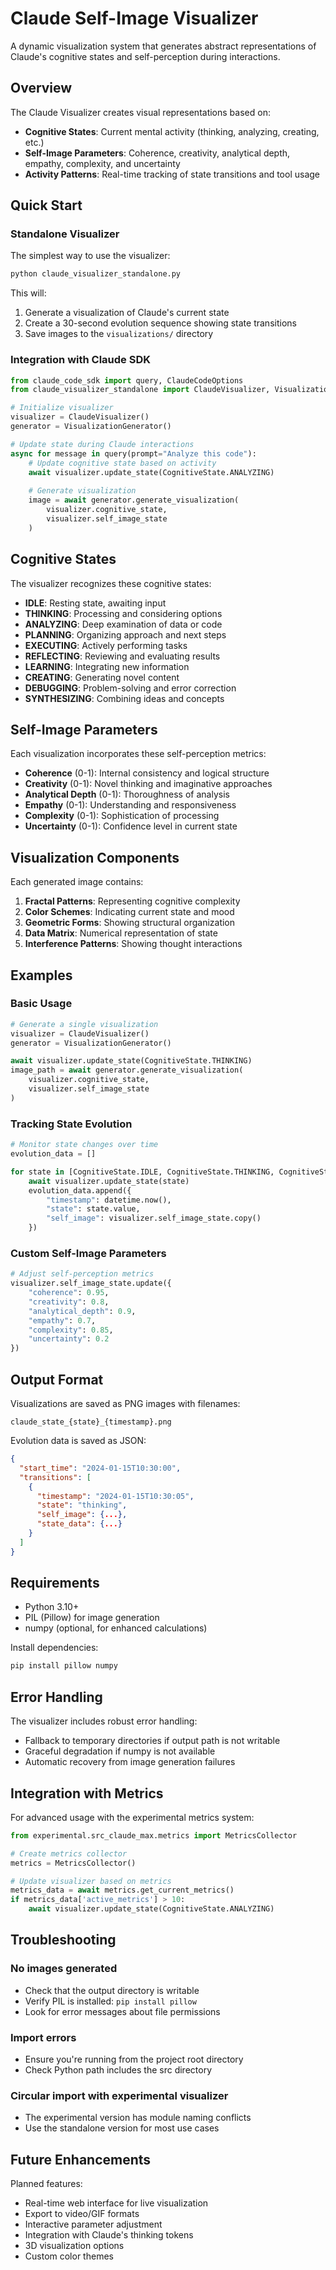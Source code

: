 # Claude Self-Image Visualizer

A dynamic visualization system that generates abstract representations of Claude's cognitive states and self-perception during interactions.

## Overview

The Claude Visualizer creates visual representations based on:
- **Cognitive States**: Current mental activity (thinking, analyzing, creating, etc.)
- **Self-Image Parameters**: Coherence, creativity, analytical depth, empathy, complexity, and uncertainty
- **Activity Patterns**: Real-time tracking of state transitions and tool usage

## Quick Start

### Standalone Visualizer

The simplest way to use the visualizer:

```bash
python claude_visualizer_standalone.py
```

This will:
1. Generate a visualization of Claude's current state
2. Create a 30-second evolution sequence showing state transitions
3. Save images to the `visualizations/` directory

### Integration with Claude SDK

```python
from claude_code_sdk import query, ClaudeCodeOptions
from claude_visualizer_standalone import ClaudeVisualizer, VisualizationGenerator

# Initialize visualizer
visualizer = ClaudeVisualizer()
generator = VisualizationGenerator()

# Update state during Claude interactions
async for message in query(prompt="Analyze this code"):
    # Update cognitive state based on activity
    await visualizer.update_state(CognitiveState.ANALYZING)
    
    # Generate visualization
    image = await generator.generate_visualization(
        visualizer.cognitive_state,
        visualizer.self_image_state
    )
```

## Cognitive States

The visualizer recognizes these cognitive states:

- **IDLE**: Resting state, awaiting input
- **THINKING**: Processing and considering options
- **ANALYZING**: Deep examination of data or code
- **PLANNING**: Organizing approach and next steps
- **EXECUTING**: Actively performing tasks
- **REFLECTING**: Reviewing and evaluating results
- **LEARNING**: Integrating new information
- **CREATING**: Generating novel content
- **DEBUGGING**: Problem-solving and error correction
- **SYNTHESIZING**: Combining ideas and concepts

## Self-Image Parameters

Each visualization incorporates these self-perception metrics:

- **Coherence** (0-1): Internal consistency and logical structure
- **Creativity** (0-1): Novel thinking and imaginative approaches
- **Analytical Depth** (0-1): Thoroughness of analysis
- **Empathy** (0-1): Understanding and responsiveness
- **Complexity** (0-1): Sophistication of processing
- **Uncertainty** (0-1): Confidence level in current state

## Visualization Components

Each generated image contains:

1. **Fractal Patterns**: Representing cognitive complexity
2. **Color Schemes**: Indicating current state and mood
3. **Geometric Forms**: Showing structural organization
4. **Data Matrix**: Numerical representation of state
5. **Interference Patterns**: Showing thought interactions

## Examples

### Basic Usage

```python
# Generate a single visualization
visualizer = ClaudeVisualizer()
generator = VisualizationGenerator()

await visualizer.update_state(CognitiveState.THINKING)
image_path = await generator.generate_visualization(
    visualizer.cognitive_state,
    visualizer.self_image_state
)
```

### Tracking State Evolution

```python
# Monitor state changes over time
evolution_data = []

for state in [CognitiveState.IDLE, CognitiveState.THINKING, CognitiveState.CREATING]:
    await visualizer.update_state(state)
    evolution_data.append({
        "timestamp": datetime.now(),
        "state": state.value,
        "self_image": visualizer.self_image_state.copy()
    })
```

### Custom Self-Image Parameters

```python
# Adjust self-perception metrics
visualizer.self_image_state.update({
    "coherence": 0.95,
    "creativity": 0.8,
    "analytical_depth": 0.9,
    "empathy": 0.7,
    "complexity": 0.85,
    "uncertainty": 0.2
})
```

## Output Format

Visualizations are saved as PNG images with filenames:
```
claude_state_{state}_{timestamp}.png
```

Evolution data is saved as JSON:
```json
{
  "start_time": "2024-01-15T10:30:00",
  "transitions": [
    {
      "timestamp": "2024-01-15T10:30:05",
      "state": "thinking",
      "self_image": {...},
      "state_data": {...}
    }
  ]
}
```

## Requirements

- Python 3.10+
- PIL (Pillow) for image generation
- numpy (optional, for enhanced calculations)

Install dependencies:
```bash
pip install pillow numpy
```

## Error Handling

The visualizer includes robust error handling:
- Fallback to temporary directories if output path is not writable
- Graceful degradation if numpy is not available
- Automatic recovery from image generation failures

## Integration with Metrics

For advanced usage with the experimental metrics system:

```python
from experimental.src_claude_max.metrics import MetricsCollector

# Create metrics collector
metrics = MetricsCollector()

# Update visualizer based on metrics
metrics_data = await metrics.get_current_metrics()
if metrics_data['active_metrics'] > 10:
    await visualizer.update_state(CognitiveState.ANALYZING)
```

## Troubleshooting

### No images generated
- Check that the output directory is writable
- Verify PIL is installed: `pip install pillow`
- Look for error messages about file permissions

### Import errors
- Ensure you're running from the project root directory
- Check Python path includes the src directory

### Circular import with experimental visualizer
- The experimental version has module naming conflicts
- Use the standalone version for most use cases

## Future Enhancements

Planned features:
- Real-time web interface for live visualization
- Export to video/GIF formats
- Interactive parameter adjustment
- Integration with Claude's thinking tokens
- 3D visualization options
- Custom color themes